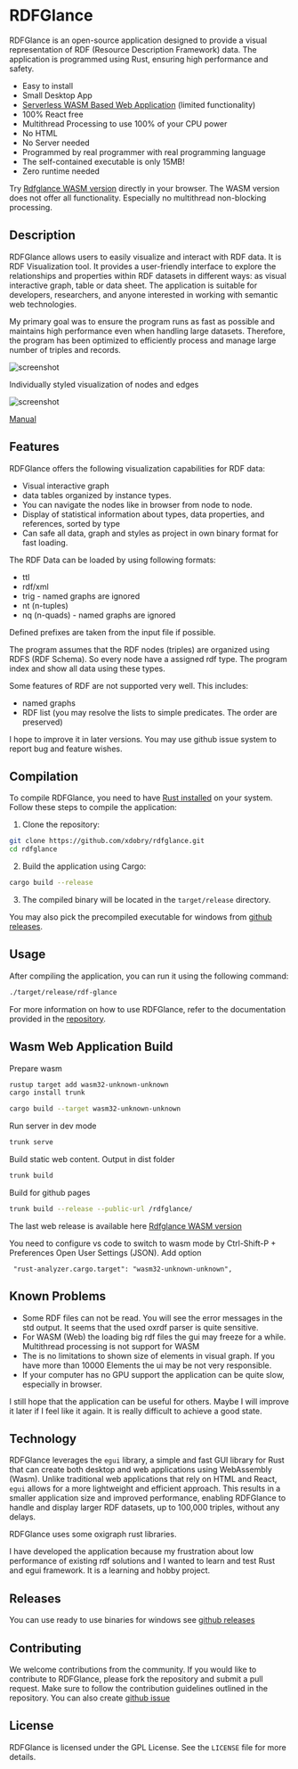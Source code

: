 # RDFGlance

RDFGlance is an open-source application designed to provide a visual representation of RDF (Resource Description Framework) data. The application is programmed using Rust, ensuring high performance and safety.

- Easy to install
- Small Desktop App
- [Serverless WASM Based Web Application](https://xdobry.github.io/rdfglance/) (limited functionality)
- 100% React free
- Multithread Processing to use 100% of your CPU power
- No HTML
- No Server needed
- Programmed by real programmer with real programming language
- The self-contained executable is only 15MB!
- Zero runtime needed

Try [Rdfglance WASM version](https://xdobry.github.io/rdfglance/) directly in your browser.
The WASM version does not offer all functionality. Especially no multithread non-blocking processing.

## Description

RDFGlance allows users to easily visualize and interact with RDF data. 
It is RDF Visualization tool.
It provides a user-friendly interface to explore the relationships and properties within RDF datasets in different ways: as visual interactive graph, table or data sheet.
The application is suitable for developers, researchers, and anyone interested in working with semantic web technologies.

My primary goal was to ensure the program runs as fast as possible and maintains high performance even when handling large datasets.
Therefore, the program has been optimized to efficiently process and manage large number of triples and records.

![screenshot](documentation/screeshots/rdf-glance_anim.gif)

Individually styled visualization of nodes and edges

![screenshot](documentation/screeshots/milenium_falcon_pilot_movies.png)

[Manual](documentation/manual.md)

## Features

RDFGlance offers the following visualization capabilities for RDF data:

- Visual interactive graph
- data tables organized by instance types.
- You can navigate the nodes like in browser from node to node.
- Display of statistical information about types, data properties, and references, sorted by type
- Can safe all data, graph and styles as project in own binary format for fast loading.

The RDF Data can be loaded by using following formats:

- ttl
- rdf/xml
- trig - named graphs are ignored
- nt (n-tuples)
- nq (n-quads) - named graphs are ignored

Defined prefixes are taken from the input file if possible.

The program assumes that the RDF nodes (triples) are organized using RDFS (RDF Schema).
So every node have a assigned rdf type. The program index and show all data using these types.

Some features of RDF are not supported very well. This includes:

- named graphs
- RDF list (you may resolve the lists to simple predicates. The order are preserved)

I hope to improve it in later versions.
You may use github issue system to report bug and feature wishes.

## Compilation

To compile RDFGlance, you need to have [Rust installed](https://www.rust-lang.org/tools/install) on your system. Follow these steps to compile the application:

1. Clone the repository:
  ```sh
  git clone https://github.com/xdobry/rdfglance.git
  cd rdfglance
  ```

2. Build the application using Cargo:
  ```sh
  cargo build --release
  ```

3. The compiled binary will be located in the `target/release` directory.

You may also pick the precompiled executable for windows from [github releases](https://github.com/xdobry/rdfglance/releases).

## Usage

After compiling the application, you can run it using the following command:
```sh
./target/release/rdf-glance
```

For more information on how to use RDFGlance, refer to the documentation provided in the [repository](documentation/manual.md).

## Wasm Web Application Build

Prepare wasm

  ```sh
  rustup target add wasm32-unknown-unknown
  cargo install trunk
  ```

  ```sh
  cargo build --target wasm32-unknown-unknown
  ```

Run server in dev mode

  ```sh
  trunk serve
  ```
  
Build static web content. Output in dist folder

  ```sh
  trunk build
  ```

Build for github pages

  ```sh
  trunk build --release --public-url /rdfglance/
  ```


The last web release is available here [Rdfglance WASM version](https://xdobry.github.io/rdfglance/)

You need to configure vs code to switch to wasm mode by Ctrl-Shift-P + Preferences Open User Settings (JSON). Add option

     "rust-analyzer.cargo.target": "wasm32-unknown-unknown",




## Known Problems

- Some RDF files can not be read. You will see the error messages in the std output. It seems that the used oxrdf parser is quite sensitive.
- For WASM (Web) the loading big rdf files the gui may freeze for a while. Multithread processing is not support for WASM
- The is no limitations to shown size of elements in visual graph. If you have more than 10000 Elements the ui may be not very responsible.
- If your computer has no GPU support the application can be quite slow, especially in browser.

I still hope that the application can be useful for others.
Maybe I will improve it later if I feel like it again.
It is really difficult to achieve a good state.

## Technology

RDFGlance leverages the `egui` library, a simple and fast GUI library for Rust that can create both desktop and web applications using WebAssembly (Wasm).
Unlike traditional web applications that rely on HTML and React, `egui` allows for a more lightweight and efficient approach. This results in a smaller application size and improved performance, enabling RDFGlance to handle and display larger RDF datasets, up to 100,000 triples, without any delays.

RDFGlance uses some oxigraph rust libraries. 

I have developed the application because my frustration about low performance of existing rdf solutions and I wanted to learn and test Rust and egui framework.
It is a learning and hobby project.

## Releases

You can use ready to use binaries for windows see [github releases](https://github.com/xdobry/rdfglance/releases) 

## Contributing

We welcome contributions from the community. If you would like to contribute to RDFGlance, please fork the repository and submit a pull request. Make sure to follow the contribution guidelines outlined in the repository.
You can also create [github issue](https://github.com/xdobry/rdfglance/issues)

## License

RDFGlance is licensed under the GPL License. See the `LICENSE` file for more details.